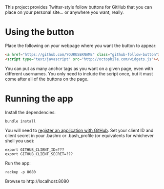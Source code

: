 This project provides Twitter-style follow buttons for GitHub that you can place on your personal site... or anywhere you want, really.

# Using the button

Place the following on your webpage where you want the button to appear:

```html
<a href="https://github.com/YOURUSERNAME" class="github-follow-button">Follow Me On GitHub</a>
<script type="text/javascript" src="http://octophile.com/widgets.js"></script>
```

You can put as many anchor tags as you want on a given page, even with different usernames.
You only need to include the script once, but it must come after all of the buttons on the page.

# Running the app

Install the dependencies:

```
bundle install
```

You will need to [register an application with GitHub](https://github.com/account/applications/new).
Set your client ID and client secret in your .bashrc or .bash_profile (or equivalents for whichever shell you use):

```
export GITHUB_CLIENT_ID=???
export GITHUB_CLIENT_SECRET=???
```

Run the app:

```
rackup -p 8080
```

Browse to http://localhost:8080
